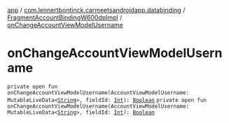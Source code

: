 [app](../../index.md) / [com.lennertbontinck.carmeetsandroidapp.databinding](../index.md) / [FragmentAccountBindingW600dpImpl](index.md) / [onChangeAccountViewModelUsername](./on-change-account-view-model-username.md)

# onChangeAccountViewModelUsername

`private open fun onChangeAccountViewModelUsername(AccountViewModelUsername: MutableLiveData<`[`String`](https://kotlinlang.org/api/latest/jvm/stdlib/kotlin/-string/index.html)`>, fieldId: `[`Int`](https://kotlinlang.org/api/latest/jvm/stdlib/kotlin/-int/index.html)`): `[`Boolean`](https://kotlinlang.org/api/latest/jvm/stdlib/kotlin/-boolean/index.html)
`private open fun onChangeAccountViewModelUsername(AccountViewModelUsername: MutableLiveData<`[`String`](https://kotlinlang.org/api/latest/jvm/stdlib/kotlin/-string/index.html)`>, fieldId: `[`Int`](https://kotlinlang.org/api/latest/jvm/stdlib/kotlin/-int/index.html)`): `[`Boolean`](https://kotlinlang.org/api/latest/jvm/stdlib/kotlin/-boolean/index.html)